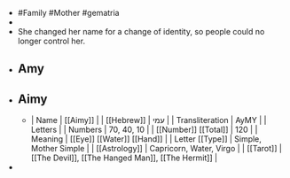 - #Family #Mother #gematria
-
- She changed her name for a change of identity, so people could no longer control her.
- ## Amy
- ## Aimy
	- | Name | [[Aimy]] |
	  | [[Hebrew]] | עמי |
	  | Transliteration | AyMY |
	  | Letters | 
	  | Numbers | 70, 40, 10 |
	  | [[Number]] [[Total]] | 120 |
	  | Meaning | [[Eye]] [[Water]] [[Hand]] |
	  | Letter [[Type]] | Simple, Mother Simple |
	  | [[Astrology]] | Capricorn, Water, Virgo |
	  | [[Tarot]] | [[The Devil]], [[The Hanged Man]], [[The Hermit]] |
-